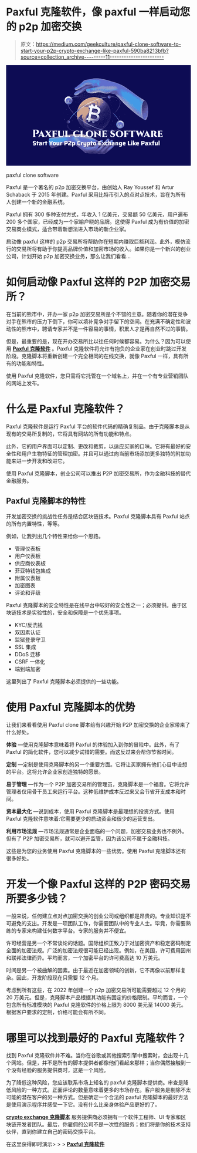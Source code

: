 # Paxful 克隆软件，像 paxful 一样启动您的 p2p 加密交换

> 原文：<https://medium.com/geekculture/paxful-clone-software-to-start-your-p2p-crypto-exchange-like-paxful-590ba8213bfb?source=collection_archive---------11----------------------->

![](img/3b5eb46fcd867460866a1f33871ecfc7.png)

paxful clone software

Paxful 是一个著名的 p2p 加密交换平台，由创始人 Ray Youssef 和 Artur Schaback 于 2015 年创建。Paxful 采用比特币引入的点对点技术，旨在为所有人创建一个新的金融系统。

Paxful 拥有 300 多种支付方式，年收入 1 亿美元，交易额 50 亿美元，用户遍布 200 多个国家，已经成为一个家喻户晓的品牌。这使得 Paxful 成为有价值的加密交易商业模式，适合带着新想法进入市场的新企业家。

启动像 paxful 这样的 p2p 交易所将帮助你在短期内赚取巨额利润。此外，模仿流行的交易所将有助于你提高品牌价值和加密市场的收入。如果你是一个新兴的创业公司，计划开始 p2p 加密交换业务，那么让我们看看…

# **如何启动像 Paxful 这样的 P2P 加密交易所？**

在当前的熊市中，开办一家 p2p 加密交易所是个不错的主意。随着你的潜在竞争对手在熊市的压力下倒下，你可以填补竞争对手留下的空间。在充满不确定性和波动性的熊市中，聘请专家并不是一件容易的事情，积累人才是再自然不过的事情。

但是，最重要的是，现在开办交易所比以往任何时候都容易。为什么？因为可以使用 [**Paxful 克隆软件**](https://www.coinsclone.com/paxful-clone-script/?utm_source=07paxful1&utm_medium=gk&utm_campaign=MSP) 。Paxful 克隆软件将允许有抱负的企业家在创业时跳过开发阶段。克隆脚本将重新创建一个完全相同的在线交换，就像 Paxful 一样，具有所有的功能和特性。

使用 Paxful 克隆软件，您只需将它托管在一个域名上，并在一个有专业营销团队的网站上发布。

# 什么是 Paxful 克隆软件？

Paxful 克隆软件是运行 Paxful 平台的软件代码的精确复制品。由于克隆脚本是从现有的交易所复制的，它将具有网站的所有功能和特点。

此外，它的用户界面可以定制、更改和裁剪，以适应买家的口味。它将有最好的安全性和用户生物特征的管理加密。并且可以通过向当前市场添加更多独特的附加功能来进一步开发和改进它。

使用 Paxful 克隆脚本，创业公司可以推出 P2P 加密交易所，作为金融科技的替代金融服务。

## Paxful 克隆脚本的特性

开发加密交换的挑战性任务是结合区块链技术。Paxful 克隆脚本具有 Paxful 站点的所有内置特性，等等。

例如，让我列出几个特性来给你一个思路。

*   管理仪表板
*   用户仪表板
*   供应商仪表板
*   菲亚特钱包集成
*   附属仪表板
*   加密图表
*   评论和评级

Paxful 克隆脚本的安全特性是在线平台中较好的安全性之一；必须提供。由于区块链技术是实验性的，安全和保障是一个优先事项。

*   KYC/反洗钱
*   双因素认证
*   监狱登录守卫
*   SSL 集成
*   DDoS 迁移
*   CSRF 一体化
*   端到端加密

这里列出了 Paxful 克隆脚本必须提供的一些功能。

# 使用 Paxful 克隆脚本的优势

让我们来看看使用 Paxful clone 脚本给有兴趣开始 P2P 加密交换的企业家带来了什么好处。

**体验** —使用克隆脚本意味着将 Paxful 的体验加入到你的冒险中。此外，有了 Paxful 的简化软件，您可以减少试错的需要。而这反过来会帮你节省时间。

**定制** —定制是使用克隆脚本的另一个重要方面。它将让买家拥有他们心目中设想的平台。这将允许企业家创造独特的愿景。

**易于管理** —作为一个 P2P 加密交易所的管理员，克隆脚本是一个福音。它将允许管理者仅用骨干员工来运行平台。这种低维护成本反过来又会节省开支成本和时间。

**资本最大化** —说到成本，使用 Paxful 克隆脚本是最理想的投资方式。使用 Paxful 克隆软件意味着:它需要更少的启动资金和很少的运营支出。

**利用市场法规** —市场法规通常是企业面临的一个问题，加密交易业务也不例外。但有了 P2P 加密交易所，就可以避开监管，因为该公司不属于金融科技。

这些是为您的业务使用 Paxful 克隆脚本的一些优势。使用 Paxful 克隆脚本还有很多好处。

# **开发一个像 Paxful 这样的 P2P 密码交易所要多少钱？**

一般来说，任何建立点对点加密交换的创业公司或组织都是昂贵的。专业知识是不可避免的支出。开发是一项团队工作，你需要团队中的专业人士。毕竟，你需要熟练的专家来构建任何数字平台。专家的服务并不便宜。

许可经营是另一个不常谈论的话题。国际组织正致力于对加密资产和稳定密码制定全面的加密法规。广泛的加密法规很可能已经出现。例如，在美国，许可费用因州和联邦法律而异。平均而言，一个加密平台的许可费高达 10 万美元。

时间是另一个被曲解的因素。由于最近在加密领域的创新，它不再像以前那样复杂。因此，开发阶段现在只需要 12 个月。

考虑到所有这些，在 2022 年创建一个 p2p 加密交易所可能需要超过 12 个月的 20 万美元。但是，克隆脚本产品根据其功能有固定的价格限制。平均而言，一个包含所有标准模块的 Paxful 克隆软件的价格上限为 8000 美元至 14000 美元。根据客户要求的定制，价格可能会有所不同。

# 哪里可以找到最好的 Paxful 克隆软件？

找到 Paxful 克隆软件并不难。当你在谷歌或其他搜索引擎中搜索时，会出现十几个网站。但是，并不是所有的脚本提供者都像他们看起来那样；当你偶然接触到一个没有经验的服务提供商时，这是一个风险。

为了降低这种风险，您应该联系市场上知名的 paxful 克隆脚本提供商。审查是降低风险的一种方式。正面评论的数量意味着更多的市场存在。客户服务是剔除不太可能的潜在客户的另一种方式。但是确定一个合法的 paxful 克隆脚本的最好方法是使用演示程序并感受一下它。没有什么比亲身体验产品更好的了。

[**crypto exchange 克隆脚本**](https://www.coinsclone.com?utm_source=07paxful&utm_medium=gk&utm_campaign=MSP) 服务提供商必须拥有一个软件工程师、UI 专家和区块链开发者团队。最后，你雇佣的公司不是一次性的服务；他们将是你的技术支持伙伴，直到你建立自己的密码交换平台。

在这里获得即时演示> > > [**Paxful 克隆软件**](https://www.coinsclone.com/paxful-clone-script/?utm_source=07paxful&utm_medium=gk&utm_campaign=MSP)